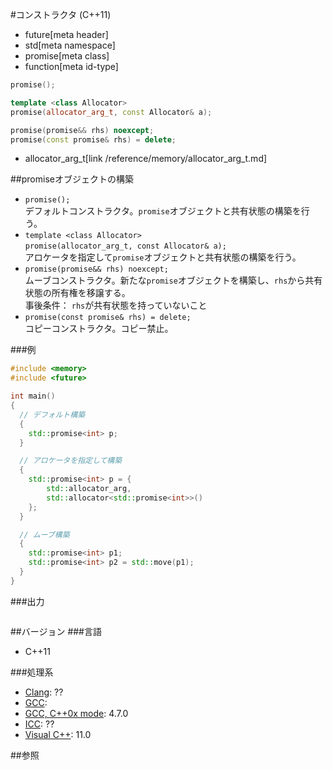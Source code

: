 #コンストラクタ (C++11)
* future[meta header]
* std[meta namespace]
* promise[meta class]
* function[meta id-type]

```cpp
promise();

template <class Allocator>
promise(allocator_arg_t, const Allocator& a);

promise(promise&& rhs) noexcept;
promise(const promise& rhs) = delete;
```
* allocator_arg_t[link /reference/memory/allocator_arg_t.md]

##promiseオブジェクトの構築
- `promise();`<br/>デフォルトコンストラクタ。`promise`オブジェクトと共有状態の構築を行う。
- `template <class Allocator>`<br/>`promise(allocator_arg_t, const Allocator& a);`<br/>アロケータを指定して`promise`オブジェクトと共有状態の構築を行う。
- `promise(promise&& rhs) noexcept;`<br/>ムーブコンストラクタ。新たな`promise`オブジェクトを構築し、`rhs`から共有状態の所有権を移譲する。<br/>事後条件： `rhs`が共有状態を持っていないこと
- `promise(const promise& rhs) = delete;`<br/>コピーコンストラクタ。コピー禁止。


###例
```cpp
#include <memory>
#include <future>

int main()
{
  // デフォルト構築
  {
    std::promise<int> p;
  }

  // アロケータを指定して構築
  {
    std::promise<int> p = {
        std::allocator_arg,
        std::allocator<std::promise<int>>()
    };
  }

  // ムーブ構築
  {
    std::promise<int> p1;
    std::promise<int> p2 = std::move(p1);
  }
}
```

###出力
```
```

##バージョン
###言語
- C++11

###処理系
- [Clang](/implementation.md#clang): ??
- [GCC](/implementation.md#gcc): 
- [GCC, C++0x mode](/implementation.md#gcc): 4.7.0
- [ICC](/implementation.md#icc): ??
- [Visual C++](/implementation.md#visual_cpp): 11.0


##参照


